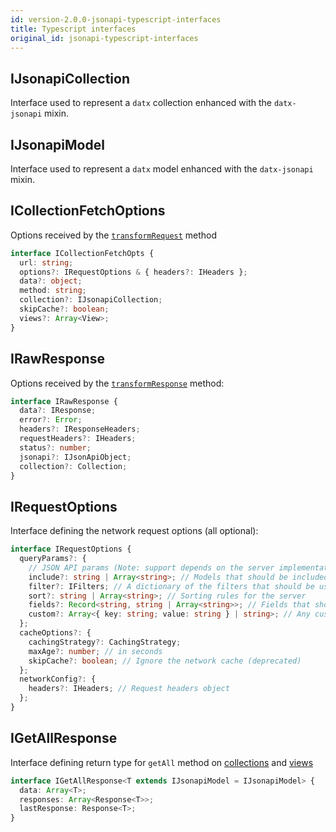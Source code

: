 ```yaml
---
id: version-2.0.0-jsonapi-typescript-interfaces
title: Typescript interfaces
original_id: jsonapi-typescript-interfaces
---
```


## IJsonapiCollection

Interface used to represent a `datx` collection enhanced with the `datx-jsonapi` mixin.

## IJsonapiModel

Interface used to represent a `datx` model enhanced with the `datx-jsonapi` mixin.

## ICollectionFetchOptions

Options received by the [`transformRequest`](jsonapi-config#transformrequest) method

```typescript
interface ICollectionFetchOpts {
  url: string;
  options?: IRequestOptions & { headers?: IHeaders };
  data?: object;
  method: string;
  collection?: IJsonapiCollection;
  skipCache?: boolean;
  views?: Array<View>;
}
```

## IRawResponse

Options received by the [`transformResponse`](JSONAPI-Config#transformresponse) method:

```typescript
interface IRawResponse {
  data?: IResponse;
  error?: Error;
  headers?: IResponseHeaders;
  requestHeaders?: IHeaders;
  status?: number;
  jsonapi?: IJsonApiObject;
  collection?: Collection;
}
```

## IRequestOptions

Interface defining the network request options (all optional):

```typescript
interface IRequestOptions {
  queryParams?: {
    // JSON API params (Note: support depends on the server implementation)
    include?: string | Array<string>; // Models that should be included in the response
    filter?: IFilters; // A dictionary of the filters that should be used on the server
    sort?: string | Array<string>; // Sorting rules for the server
    fields?: Record<string, string | Array<string>>; // Fields that should be returned in the response
    custom?: Array<{ key: string; value: string } | string>; // Any custom params you want to pass
  };
  cacheOptions?: {
    cachingStrategy?: CachingStrategy;
    maxAge?: number; // in seconds
    skipCache?: boolean; // Ignore the network cache (deprecated)
  };
  networkConfig?: {
    headers?: IHeaders; // Request headers object
  };
}
```

## IGetAllResponse

Interface defining return type for `getAll` method on [collections](jsonapi-collection#getall) and [views](jsonapi-view#getall)

```typescript
interface IGetAllResponse<T extends IJsonapiModel = IJsonapiModel> {
  data: Array<T>;
  responses: Array<Response<T>>;
  lastResponse: Response<T>;
}
```